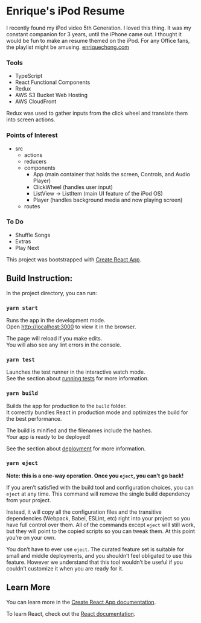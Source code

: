 # Enrique's iPod Resume

I recently found my iPod video 5th Generation. I loved this thing. It was my constant companion for 3 years, until the iPhone came out. I thought it would be fun to make an resume themed on the iPod. For any Office fans, the playlist might be amusing.
[enriquechong.com](https://www.enriquechong.com/)

### Tools
* TypeScript
* React Functional Components
* Redux
* AWS S3 Bucket Web Hosting
* AWS CloudFront

Redux was used to gather inputs from the click wheel and translate them into screen actions.

### Points of Interest
* src
    * actions
    * reducers
    * components
        * App (main container that holds the screen, Controls, and Audio Player)
        * ClickWheel (handles user input)
        * ListView -> ListItem (main UI feature of the iPod OS)
        * Player (handles background media and now playing screen)
    * routes

### To Do
* Shuffle Songs
* Extras 
* Play Next

This project was bootstrapped with [Create React App](https://github.com/facebook/create-react-app). 

## Build Instruction: 

In the project directory, you can run:

### `yarn start`

Runs the app in the development mode.<br />
Open [http://localhost:3000](http://localhost:3000) to view it in the browser.

The page will reload if you make edits.<br />
You will also see any lint errors in the console.

### `yarn test`

Launches the test runner in the interactive watch mode.<br />
See the section about [running tests](https://facebook.github.io/create-react-app/docs/running-tests) for more information.

### `yarn build`

Builds the app for production to the `build` folder.<br />
It correctly bundles React in production mode and optimizes the build for the best performance.

The build is minified and the filenames include the hashes.<br />
Your app is ready to be deployed!

See the section about [deployment](https://facebook.github.io/create-react-app/docs/deployment) for more information.

### `yarn eject`

**Note: this is a one-way operation. Once you `eject`, you can’t go back!**

If you aren’t satisfied with the build tool and configuration choices, you can `eject` at any time. This command will remove the single build dependency from your project.

Instead, it will copy all the configuration files and the transitive dependencies (Webpack, Babel, ESLint, etc) right into your project so you have full control over them. All of the commands except `eject` will still work, but they will point to the copied scripts so you can tweak them. At this point you’re on your own.

You don’t have to ever use `eject`. The curated feature set is suitable for small and middle deployments, and you shouldn’t feel obligated to use this feature. However we understand that this tool wouldn’t be useful if you couldn’t customize it when you are ready for it.

## Learn More

You can learn more in the [Create React App documentation](https://facebook.github.io/create-react-app/docs/getting-started).

To learn React, check out the [React documentation](https://reactjs.org/).
